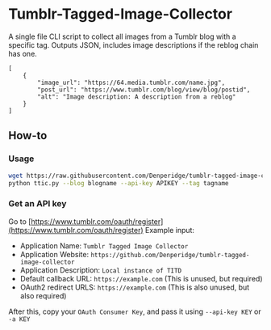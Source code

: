 # Tumblr-Tagged-Image-Collector

A single file CLI script to collect all images from a Tumblr blog with a specific tag.
Outputs JSON, includes image descriptions if the reblog chain has one.
```
[
    {
        "image_url": "https://64.media.tumblr.com/name.jpg",
        "post_url": "https://www.tumblr.com/blog/view/blog/postid",
        "alt": "Image description: A description from a reblog"
    }
]
```

## How-to
### Usage
```bash
wget https://raw.githubusercontent.com/Denperidge/tumblr-tagged-image-collector/main/ttic.py
python ttic.py --blog blogname --api-key APIKEY --tag tagname
```

### Get an API key
Go to [https://www.tumblr.com/oauth/register](https://www.tumblr.com/oauth/register)
Example input:
- Application Name: `Tumblr Tagged Image Collector`
- Application Website: `https://github.com/Denperidge/tumblr-tagged-image-collector`
- Application Description: `Local instance of TITD`
- Default callback URL: `https://example.com`  (This is unused, but required)
- OAuth2 redirect URLS: `https://example.com`  (This is also unused, but also required)

After this, copy your `OAuth Consumer Key`, and pass it using `--api-key KEY` or `-a KEY`
